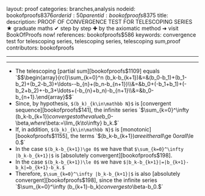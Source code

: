 layout: proof
categories: branches,analysis
nodeid: bookofproofs$8376
orderid: 50
parentid: bookofproofs$8375
title: 
description: PROOF OF CONVERGENCE TEST FOR TELESCOPING SERIES &#9733; graduate maths &#10004; step by step &#10010; by the axiomatic method &#10140; visit BookOfProofs now!
references: bookofproofs$586
keywords: convergence test for telescoping series, telescoping series, telescoping sum,proof
contributors: bookofproofs

---


---

* The telescoping [partial sum][bookofproofs$1109] equals `$$\begin{array}{rcl}\sum_{k=0}^n (b_k-b_{k+1})&=&(b_0-b_1)+(b_1-b_2)+(b_2-b_3)+\ldots--b_{n}+(b_n-b_{n+1})\\&=&b_0+(-b_1+b_1)+(-b_2+b_2)+-b_3+\ldots+(-b_{n}+b_n)-b_{n+1}\\&=&b_0-b_{n+1}.\end{array}$$`
* Since, by hypothesis, `$(b_k)_{k\in\mathbb N}$` is [convergent sequence][bookofproofs$141], the infinite series `$\sum_{k=0}^\infty (b_k-b_{k+1})$` converges to the value `$b_0-\beta,$` where `$\beta:=\lim_{k\to\infty} b_k.$`
* If, in addition, `$(b_k)_{k\in\mathbb N}$` is [monotonic][bookofproofs$1155], the terms `$(b_k-b_{k+1})$` are either all `$\ge 0$` or all `$\le 0.$`
* In the case `$(b_k-b_{k+1})\ge 0$` we have that `$\sum_{k=0}^\infty |b_k-b_{k+1}|$` is [absolutely convergent][bookofproofs$198].
* In the case `$(b_k-b_{k+1})\le 0$` we have `$|b_k-b_{k+1}|=|b_{k+1}-b_k|=b_{k+1}-b_k.$`
* Therefore, `$\sum_{k=0}^\infty |b_k-b_{k+1}|$` is also [absolutely convergent][bookofproofs$198], since the infinite series `$\sum_{k=0}^\infty (b_{k+1}-b_k)$` converges to `$\beta-b_0.$`

